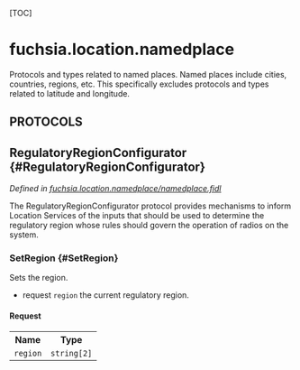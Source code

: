 [TOC]

# fuchsia.location.namedplace

 Protocols and types related to named places. Named places include cities,
 countries, regions, etc. This specifically excludes protocols and types
 related to latitude and longitude.

## **PROTOCOLS**

## RegulatoryRegionConfigurator {#RegulatoryRegionConfigurator}
*Defined in [fuchsia.location.namedplace/namedplace.fidl](https://fuchsia.googlesource.com/fuchsia/+/master/sdk/fidl/fuchsia.location/namedplace.fidl#20)*

 The RegulatoryRegionConfigurator protocol provides mechanisms to
 inform Location Services of the inputs that should be used to
 determine the regulatory region whose rules should govern the
 operation of radios on the system.

### SetRegion {#SetRegion}

 Sets the region.
 + request `region` the current regulatory region.

#### Request
<table>
    <tr><th>Name</th><th>Type</th></tr>
    <tr>
            <td><code>region</code></td>
            <td>
                <code>string[2]</code>
            </td>
        </tr></table>

















